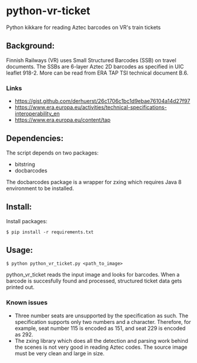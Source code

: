 # python-vr-ticket

Python kikkare for reading Aztec barcodes on VR's train tickets

## Background:

Finnish Railways (VR) uses Small Structured Barcodes (SSB) on travel documents. The SSBs are 6-layer Aztec 2D barcodes as specified in UIC leaflet 918-2. More can be read from ERA TAP TSI technical document B.6.


### Links
* https://gist.github.com/derhuerst/26c1706c1bc1d9ebae76104a14d27f97
* https://www.era.europa.eu/activities/technical-specifications-interoperability_en
* https://www.era.europa.eu/content/tap

## Dependencies:

The script depends on two packages:
* bitstring
* docbarcodes

The docbarcodes package is a wrapper for zxing which requires Java 8 environment to be installed.

## Install:

Install packages:

```
$ pip install -r requirements.txt
```

## Usage:

```
$ python python_vr_ticket.py <path_to_image>
```

python_vr_ticket reads the input image and looks for barcodes. When a barcode is succesfully found and processed, structured ticket data gets printed out.

### Known issues

* Three number seats are unsupported by the specification as such. The specification supports only two numbers and a character. Therefore, for example, seat number 115 is encoded as 151, and seat 229 is encoded as 292.
* The zxing library which does all the detection and parsing work behind the scenes is not very good in reading Aztec codes. The source image must be very clean and large in size.
